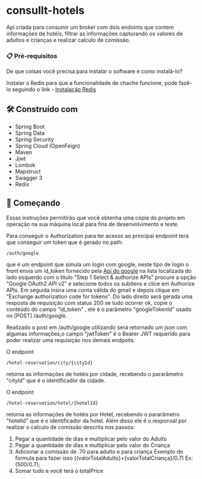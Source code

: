 # consullt-hotels
Api criada para consumir um broker com dois endoints que contem informações de hotéis,
filtrar as informações capturando os valores de adultos e crianças e realizar calculo de comissão.


### 📋 Pré-requisitos

De que coisas você precisa para instalar o software e como instalá-lo?

Instalar o Redis para que a funcionalidade de chache funcione, pode fazê-lo seguindo o link - [Instalação Redis](https://medium.com/@prog.tiago/redis-instalando-via-docker-58cb1d2cfb3b)

## 🛠️ Construído com


* Spring Boot
* Spring Data
* Spring Security
* Spring Cloud (OpenFeign)
* Maven
* Jjwt
* Lombok
* Mapstruct
* Swagger 3
* Redis

## 🚀 Começando

Essas instruções permitirão que você obtenha uma cópia do projeto em operação na sua máquina local para fins de desenvolvimento e teste.

Para conseguir o Authorization para ter acesso ao principal endpoint terá que conseguir um token que 
é gerado no path:
```
/auth/google
```
que é um endpoint que simula um login com google, neste tipo de login 
o front envia um id_token fornecido pela [Api do google](https://developers.google.com/oauthplayground/)
na lista localizada do lado esquerdo com o titulo "Step 1 Select & authorize APIs"
procure a opção "Google OAuth2 API v2" e selecione todos os subitens e clice em  Authorize APIs.
Em seguida insira uma conta válida do gmail e depois clique em "Exchange authorization code for tokens".
Do lado direito será gerada uma resposta de requisição com status 200 se tudo ocorrer ok,
copie o conteúdo do campo "id_token" , ele é o parâmetro "googleTokenId" usado no [POST] /auth/google.

Realizado o post em /auth/google utilizando será retornado um json com algumas informações,o campo 
"jwtToken" é o Bearer JWT requerido para poder realizar uma requisição nos demais endpoits.


O endpoint 
```
/hotel-reservation/city/{cityId}
```
retorna as informações de hotéis por cidade, recebendo o pararâmetro "cityId" que é o identificador da cidade.

O endpoint 
```
/hotel-reservation/hotel/{hotelId}
```
retorna as informações de hotéis por Hotel, recebendo o pararâmetro "hotelId" que é o identificador da hotel.
Além disso ele é o responsál por realizar o calculo de comissão descrita nos passos:
1. Pegar a quantidade de dias e multiplicar pelo valor do Adulto
2. Pegar a quantidade de dias e multiplicar pelo valor do Criança
3. Adicionar a comissão de .70 para adulto e para criança
Exemplo de formula para fazer isso ({valorTotalAdulto}+{valorTotalCriança}/0.7)
Ex: (500/0.7);
4. Somar tudo e você terá o totalPrice

